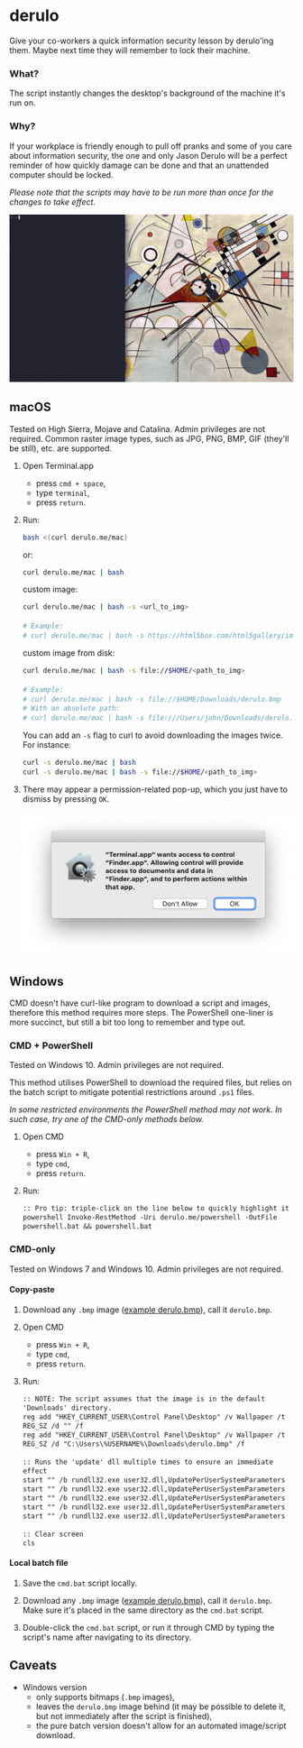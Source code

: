 # derulo

Give your co-workers a quick information security lesson by derulo'ing them. Maybe next time they will remember to lock their machine.

### What?

The script instantly changes the desktop's background of the machine it's run on.

### Why?

If your workplace is friendly enough to pull off pranks and some of you care about information security, the one and only Jason Derulo will be a perfect reminder of how quickly damage can be done and that an unattended computer should be locked.

_Please note that the scripts may have to be run more than once for the changes to take effect._

![Demo GIF](./assets/derulo-demo.gif)

## macOS

Tested on High Sierra, Mojave and Catalina. Admin privileges are not required. Common raster image types, such as JPG, PNG, BMP, GIF (they'll be still), etc. are supported.

1. Open Terminal.app

   - press `cmd + space`,
   - type `terminal`,
   - press `return`.

2. Run:

   ```bash
   bash <(curl derulo.me/mac)
   ```

   or:

   ```bash
   curl derulo.me/mac | bash
   ```

   custom image:

   ```bash
   curl derulo.me/mac | bash -s <url_to_img>

   # Example:
   # curl derulo.me/mac | bash -s https://html5box.com/html5gallery/images/Waves_1024.jpg
   ```

   custom image from disk:

   ```bash
   curl derulo.me/mac | bash -s file://$HOME/<path_to_img>

   # Example:
   # curl derulo.me/mac | bash -s file://$HOME/Downloads/derulo.bmp
   # With an absolute path:
   # curl derulo.me/mac | bash -s file:///Users/john/Downloads/derulo.bmp
   ```

   You can add an `-s` flag to curl to avoid downloading the images twice. For instance:

   ```bash
   curl -s derulo.me/mac | bash
   curl -s derulo.me/mac | bash -s file://$HOME/<path_to_img>
   ```

3. There may appear a permission-related pop-up, which you just have to dismiss by pressing `OK`.

   ![Warning pop-up](https://raw.githubusercontent.com/amrwc/derulo/master/assets/warning-pop-up.png)

## Windows

CMD doesn't have curl-like program to download a script and images, therefore this method requires more steps. The PowerShell one-liner is more succinct, but still a bit too long to remember and type out.

### CMD + PowerShell

Tested on Windows 10. Admin privileges are not required.

This method utilises PowerShell to download the required files, but relies on the batch script to mitigate potential restrictions around `.ps1` files.

_In some restricted environments the PowerShell method may not work. In such case, try one of the CMD-only methods below._

1. Open CMD

   - press `Win + R`,
   - type `cmd`,
   - press `return`.

2. Run:

   ```batch
   :: Pro tip: triple-click on the line below to quickly highlight it
   powershell Invoke-RestMethod -Uri derulo.me/powershell -OutFile powershell.bat && powershell.bat
   ```

### CMD-only

Tested on Windows 7 and Windows 10. Admin privileges are not required.

#### Copy-paste

1. Download any `.bmp` image ([example derulo.bmp](http://nsfpl.com/wp-content/uploads/2015/03/jason-derulo.bmp)), call it `derulo.bmp`.

2. Open CMD

   - press `Win + R`,
   - type `cmd`,
   - press `return`.

3. Run:

   ```batch
   :: NOTE: The script assumes that the image is in the default 'Downloads' directory.
   reg add "HKEY_CURRENT_USER\Control Panel\Desktop" /v Wallpaper /t REG_SZ /d "" /f
   reg add "HKEY_CURRENT_USER\Control Panel\Desktop" /v Wallpaper /t REG_SZ /d "C:\Users\%USERNAME%\Downloads\derulo.bmp" /f

   :: Runs the 'update' dll multiple times to ensure an immediate effect
   start "" /b rundll32.exe user32.dll,UpdatePerUserSystemParameters
   start "" /b rundll32.exe user32.dll,UpdatePerUserSystemParameters
   start "" /b rundll32.exe user32.dll,UpdatePerUserSystemParameters
   start "" /b rundll32.exe user32.dll,UpdatePerUserSystemParameters
   start "" /b rundll32.exe user32.dll,UpdatePerUserSystemParameters

   :: Clear screen
   cls
   ```

#### Local batch file

1. Save the `cmd.bat` script locally.

2. Download any `.bmp` image ([example derulo.bmp](http://nsfpl.com/wp-content/uploads/2015/03/jason-derulo.bmp)), call it `derulo.bmp`. Make sure it's placed in the same directory as the `cmd.bat` script.

3. Double-click the `cmd.bat` script, or run it through CMD by typing the script's name after navigating to its directory.

## Caveats

- Windows version
  - only supports bitmaps (`.bmp` images),
  - leaves the `derulo.bmp` image behind (it may be possible to delete it, but not immediately after the script is finished),
  - the pure batch version doesn't allow for an automated image/script download.
